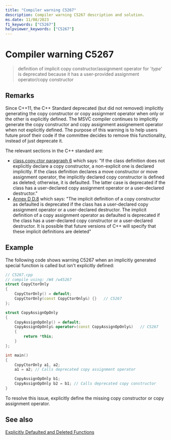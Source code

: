 ```yaml
---
title: "Compiler warning C5267"
description: Compiler warning C5267 description and solution.
ms.date: 11/08/2023
f1_keywords: ["C5267"]
helpviewer_keywords: ["C5267"]
---
```

# Compiler warning C5267

> definition of implicit copy constructor/assignment operator for '*type*' is deprecated because it has a user-provided assignment operator/copy constructor

## Remarks

Since C++11, the C++ Standard deprecated (but did not removed) implicitly generating the copy constructor or copy assignment operator when only or the other is explicitly defined. The MSVC compiler continues to implicitly generate the copy constructor and copy assignment assignement operator when not explicitly defined. The purpose of this warning is to help users future proof their code if the committee decides to remove this functionality, instead of just deprecate it.

The relevant sections in the C++ standard are:
- [class.copy.ctor paragraph 6](https://eel.is/c++draft/class.copy.ctor#6) which says: "If the class definition does not explicitly declare a copy constructor, a non-explicit one is declared implicitly. If the class definition declares a move constructor or move assignment operator, the implicitly declared copy constructor is defined as deleted; otherwise, it is defaulted. The latter case is deprecated if the class has a user-declared copy assignment operator or a user-declared destructor."
- [Annex D D.8]([https://eel.is/c++draft/depr.impldec](https://eel.is/c++draft/depr.impldec#1)) which says: "The implicit definition of a copy constructor as defaulted is deprecated if the class has a user-declared copy assignment operator or a user-declared destructor. The implicit definition of a copy assignment operator as defaulted is deprecated if the class has a user-declared copy constructor or a user-declared destructor. It is possible that future versions of C++ will specify that these implicit definitions are deleted"

## Example

The following code shows warning C5267 when an implicitly generated special function is called but isn't explicitly defined:

```cpp
// C5267.cpp
// compile using: /W4 /w45267
struct CopyCtorOnly
{
    CopyCtorOnly() = default;
    CopyCtorOnly(const CopyCtorOnly&) {}   // C5267
};

struct CopyAssignOpOnly
{
    CopyAssignOpOnly() = default;
    CopyAssignOpOnly& operator=(const CopyAssignOpOnly&)   // C5267
    {
        return *this;
    }
};

int main()
{
    CopyCtorOnly a1, a2;
    a1 = a2; // Calls deprecated copy assignment operator

    CopyAssignOpOnly b1;
    CopyAssignOpOnly b2 = b1; // Calls deprecated copy constructor
}
```

To resolve this issue, explicitly define the missing copy constructor or copy assignment operator.

## See also

[Explicitly Defaulted and Deleted Functions](../../cpp/explicitly-defaulted-and-deleted-functions.md)
